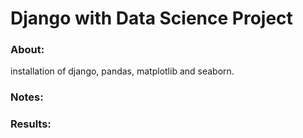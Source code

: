 # Django with Data Science Project

### About:
installation of django, pandas, matplotlib and seaborn.

### Notes:

### Results:
 
